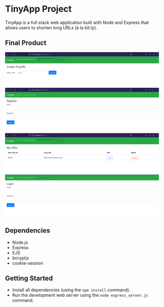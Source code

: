 # TinyApp Project

TinyApp is a full stack web application built with Node and Express that allows users to shorten long URLs (à la bit.ly).

## Final Product

!["screenshot of newURL-page"](https://github.com/ehabahmed23/tinyapp/blob/master/docs/newUrl-page.PNG)
!["screenshot of Register-page"](https://github.com/ehabahmed23/tinyapp/blob/master/docs/register-page.PNG)
!["screenshot of urls-page"](https://github.com/ehabahmed23/tinyapp/blob/master/docs/urls-page.PNG)
!["screenshot of Login-page"](docs/login-page.PNG)

## Dependencies

- Node.js
- Express
- EJS
- bcryptjs
- cookie-session

## Getting Started

- Install all dependencies (using the `npm install` command).
- Run the development web server using the `node express_server.js` command.